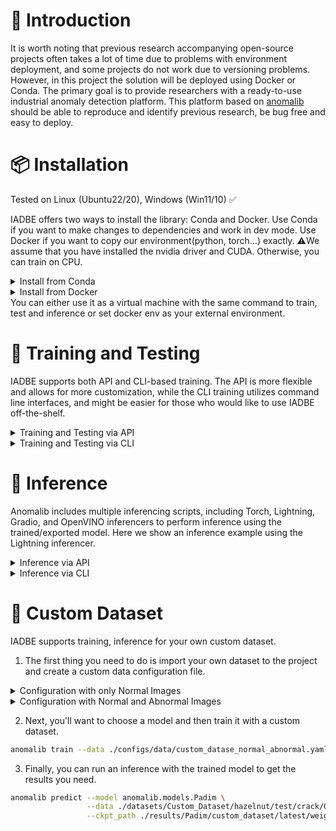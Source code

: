 # 📖 Introduction
It is worth noting that previous research accompanying open-source projects often takes
a lot of time due to problems with environment deployment, and some projects do not work due to versioning
problems. However, in this project the solution will be deployed using Docker or Conda. The primary goal is to provide
researchers with a ready-to-use industrial anomaly detection platform. This platform based on [anomalib](https://github.com/openvinotoolkit/anomalib) should be able to
reproduce and identify previous research, be bug free and easy to deploy.

# 📦 Installation 
Tested on Linux (Ubuntu22/20), Windows (Win11/10) ✅

IADBE offers two ways to install the library: Conda and Docker. Use Conda if you want to make changes to dependencies and work in dev mode. 
Use Docker if you want to copy our environment(python, torch...) exactly. ⚠️We assume that you have installed the nvidia driver and CUDA. Otherwise, you can train on CPU.

<details>
<summary>Install from Conda</summary>
Installing the library with Conda

```bash
# Use of virtual environment is highly recommended
# Using conda
conda create -n IADBE python=3.10
conda activate IADBE

# Clone the repository and install in editable mode
git clone https://github.com/cjy513203427/IADBE.git
cd IADBE

# Install anomalib
pip install anomalib

# Install the full package, this will install Anomalib CLI. Anomalib CLI is a command line interface for training, testing.
anomalib install

# Or using your favorite virtual environment
# ...

```
</details>
    
<details>
<summary>Install from Docker</summary>
Installing the library with Docker

```bash
# Clone the repository and install in editable mode
git clone https://github.com/cjy513203427/IADBE.git
cd IADBE

# Build docker image
docker build --no-cache -t iadbe .
# Run docker container
docker run --gpus all -it --rm iadbe bash
```
</details>
You can either use it as a virtual machine with the same command to train, test and inference or set docker env as your external environment.

# 🧠 Training and Testing

IADBE supports both API and CLI-based training. The API is more flexible and allows for more customization, while the CLI training utilizes command line interfaces, and might be easier for those who would like to use IADBE off-the-shelf.

<details>
<summary>Training and Testing via API</summary>
A train_test_mvtec_xxx.py file looks like this. Run it with your IDE or <code>python train_test_mvtec_xxx.py</code> to start training default with whole MVTec dataset.

```python
import logging
from anomalib import TaskType
from anomalib.data import MVTec
from anomalib.engine import Engine
from anomalib.models import Padim

# configure logger
logging.basicConfig(level=logging.INFO, format='%(asctime)s - %(levelname)s - %(message)s')
logger = logging.getLogger(__name__)

datasets = ['screw', 'pill', 'capsule', 'carpet', 'grid', 'tile', 'wood', 'zipper', 'cable', 'toothbrush', 'transistor',
            'metal_nut', 'bottle', 'hazelnut', 'leather']

for dataset in datasets:
    logger.info(f"================== Processing dataset: {dataset} ==================")
    model = Padim()
    datamodule = MVTec(category=dataset, num_workers=0, train_batch_size=256,
                       eval_batch_size=256)
    engine = Engine(pixel_metrics=["AUROC", "PRO"], image_metrics=["AUROC", "PRO"], task=TaskType.SEGMENTATION)

    logger.info(f"================== Start training for dataset: {dataset} ==================")
    engine.fit(model=model, datamodule=datamodule)

    logger.info(f"================== Start testing for dataset: {dataset} ==================")
    test_results = engine.test(
        model=model,
        datamodule=datamodule,
        ckpt_path=engine.trainer.checkpoint_callback.best_model_path,
    )
```

</details>

<details>
<summary>Training and Testing via CLI</summary>
A train_test_mvtec_xxx.sh file looks like this. Run it with <code>bash train_test_mvtec_xxx.sh</code> to start training default with whole MVTec dataset.

```bash
#!/bin/bash

datasets=('screw' 'pill' 'capsule' 'carpet' 'grid' 'tile' 'wood' 'zipper' 'cable' 'toothbrush' 'transistor' 'metal_nut' 'bottle' 'hazelnut' 'leather')
config_file="./configs/models/padim.yaml"

for dataset in "${datasets[@]}"
do
    command="anomalib train --data anomalib.data.MVTec --data.category $dataset --config $config_file"
    echo "Running command: $command"
    # Excute command
    $command
done

```
For the futher use of anomalib cli, you can retrieve [Training via CLI from Training](https://github.com/openvinotoolkit/anomalib?tab=readme-ov-file#-training)  

</details>

# 🤖 Inference

Anomalib includes multiple inferencing scripts, including Torch, Lightning, Gradio, and OpenVINO inferencers to perform inference using the trained/exported model. Here we show an inference example using the Lightning inferencer.

<details>
<summary>Inference via API</summary>

The following example demonstrates how to perform Lightning inference by loading a model from a checkpoint file.

```python
# Assuming the datamodule, custom_model and engine is initialized from the previous step,
# a prediction via a checkpoint file can be performed as follows:
predictions = engine.predict(
    datamodule=datamodule,
    model=model,
    ckpt_path="path/to/checkpoint.ckpt",
)
```

</details>

<details>
<summary>Inference via CLI</summary>

```bash
# To get help about the arguments, run:
anomalib predict -h

# Predict by using the default values.
anomalib predict --custom_model anomalib.models.Patchcore \
                 --data anomalib.data.MVTec \
                 --ckpt_path <path/to/custom_model.ckpt>

# Predict by overriding arguments.
anomalib predict --custom_model anomalib.models.Patchcore \
                 --data anomalib.data.MVTec \
                 --ckpt_path <path/to/custom_model.ckpt>
                 --return_predictions

# Predict by using a config file.
anomalib predict --config <path/to/config> --return_predictions
```
</details>

# 📜 Custom Dataset
IADBE supports training, inference for your own custom dataset.

1. The first thing you need to do is import your own dataset to the project and create a custom data configuration file.

<details>
<summary>Configuration with only Normal Images</summary>

```yaml
class_path: anomalib.data.Folder
init_args:
  name: "custom_dataset"
  root: "datasets/Custom_Dataset/hazelnut"
  normal_dir: "train/good"
  abnormal_dir: "test/crack"
  mask_dir: null
  normal_split_ratio: 0.2
  test_split_mode: synthetic
```

</details>

<details>
<summary>Configuration with Normal and Abnormal Images</summary>

```yaml
class_path: anomalib.data.Folder
init_args:
  name: "custom_dataset"
  root: "datasets/Custom_Dataset/chest_xray"
  normal_dir: "train/good"
  abnormal_dir: "test/crack"
  normal_test_dir: "test/good"
  normal_split_ratio: 0
  extensions: [".png"]
  image_size: [256, 256]
  train_batch_size: 32
  eval_batch_size: 32
  num_workers: 8
  task: classification
  train_transform: null
  eval_transform: null
  test_split_mode: synthetic
  test_split_ratio: 0.2
  val_split_mode: same_as_test
  val_split_ratio: 0.5
  seed: null
```
</details>

2. Next, you'll want to choose a model and then train it with a custom dataset.
```bash
anomalib train --data ./configs/data/custom_datase_normal_abnormal.yaml --model anomalib.models.Padim 
```

3. Finally, you can run an inference with the trained model to get the results you need.
```bash
anomalib predict --model anomalib.models.Padim \
                 --data ./datasets/Custom_Dataset/hazelnut/test/crack/011.png \
                 --ckpt_path ./results/Padim/custom_dataset/latest/weights/lightning/model.ckpt
```



